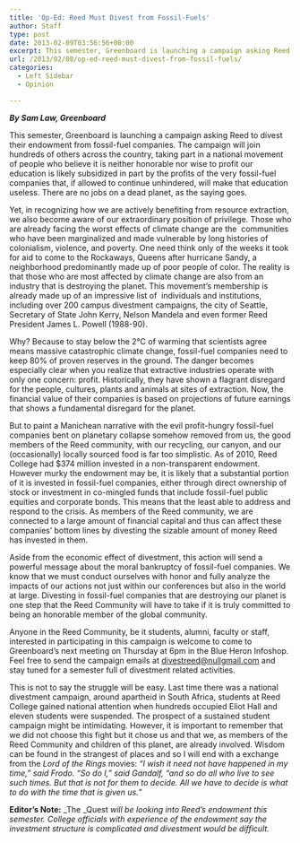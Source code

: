 ```yaml
---
title: 'Op-Ed: Reed Must Divest from Fossil-Fuels'
author: Staff
type: post
date: 2013-02-09T03:56:56+00:00
excerpt: This semester, Greenboard is launching a campaign asking Reed to divest their endowment from fossil-fuel companies. The campaign will join hundreds of others across the country, taking part in a national movement of people who believe it is neither honorable nor wise to profit our education is likely subsidized in part by the profits of the very fossil-fuel companies that, if allowed to continue unhindered, will make that education useless. There are no jobs on a dead planet, as the saying goes.
url: /2013/02/08/op-ed-reed-must-divest-from-fossil-fuels/
categories:
  - Left Sidebar
  - Opinion

---
```

_**By Sam Law, Greenboard**_

This semester, Greenboard is launching a campaign asking Reed to divest their endowment from fossil-fuel companies. The campaign will join hundreds of others across the country, taking part in a national movement of people who believe it is neither honorable nor wise to profit our education is likely subsidized in part by the profits of the very fossil-fuel companies that, if allowed to continue unhindered, will make that education useless. There are no jobs on a dead planet, as the saying goes.

Yet, in recognizing how we are actively benefiting from resource extraction, we also become aware of our extraordinary position of privilege. Those who are already facing the worst effects of climate change are the  communities who have been marginalized and made vulnerable by long histories of colonialism, violence, and poverty. One need think only of the weeks it took for aid to come to the Rockaways, Queens after hurricane Sandy, a neighborhood predominantly made up of poor people of color. The reality is that those who are most affected by climate change are also from an industry that is destroying the planet. This movement’s membership is already made up of an impressive list of  individuals and institutions, including over 200 campus divestment campaigns, the city of Seattle, Secretary of State John Kerry, Nelson Mandela and even former Reed President James L. Powell (1988-90).

Why? Because to stay below the 2°C of warming that scientists agree means massive catastrophic climate change, fossil-fuel companies need to keep 80% of proven reserves in the ground. The danger becomes especially clear when you realize that extractive industries operate with only one concern: profit. Historically, they have shown a flagrant disregard for the people, cultures, plants and animals at sites of extraction. Now, the financial value of their companies is based on projections of future earnings that shows a fundamental disregard for the planet.

But to paint a Manichean narrative with the evil profit-hungry fossil-fuel companies bent on planetary collapse somehow removed from us, the good members of the Reed community, with our recycling, our canyon, and our (occasionally) locally sourced food is far too simplistic. As of 2010, Reed College had $374 million invested in a non-transparent endowment. However murky the endowment may be, it is likely that a substantial portion of it is invested in fossil-fuel companies, either through direct ownership of stock or investment in co-mingled funds that include fossil-fuel public equities and corporate bonds. This means that the least able to address and respond to the crisis. As members of the Reed community, we are connected to a large amount of financial capital and thus can affect these companies’ bottom lines by divesting the sizable amount of money Reed has invested in them.

Aside from the economic effect of divestment, this action will send a powerful message about the moral bankruptcy of fossil-fuel companies. We know that we must conduct ourselves with honor and fully analyze the impacts of our actions not just within our conferences but also in the world at large. Divesting in fossil-fuel companies that are destroying our planet is one step that the Reed Community will have to take if it is truly committed to being an honorable member of the global community.

Anyone in the Reed Community, be it students, alumni, faculty or staff, interested in participating in this campaign is welcome to come to Greenboard’s next meeting on Thursday at 6pm in the Blue Heron Infoshop. Feel free to send the campaign emails at [&#x64;&#x69;&#x76;&#x65;&#x73;&#x74;&#x72;&#x65;&#x65;&#x64;&#x40;<span class="oe_displaynone">null</span>&#x67;&#x6d;&#x61;&#x69;&#x6c;&#x2e;&#x63;&#x6f;&#x6d;][1] and stay tuned for a semester full of divestment related activities.

This is not to say the struggle will be easy. Last time there was a national divestment campaign, around apartheid in South Africa, students at Reed College gained national attention when hundreds occupied Eliot Hall and eleven students were suspended. The prospect of a sustained student campaign might be intimidating. However, it is important to remember that we did not choose this fight but it chose us and that we, as members of the Reed Community and children of this planet, are already involved. Wisdom can be found in the strangest of places and so I will end with a exchange from the _Lord of the Rings_ movies: _“I wish it need not have happened in my time,” said Frodo. “So do I,” said Gandalf, “and so do all who live to see such times. But that is not for them to decide. All we have to decide is what to do with the time that is given us.”_

**Editor&#8217;s Note:** _The _Quest _will be looking into Reed&#8217;s endowment this semester. College officials with experience of the endowment say the investment structure is complicated and divestment would be difficult._

 [1]: mailto:&#x64;&#x69;&#x76;&#x65;&#x73;&#x74;&#x72;&#x65;&#x65;&#x64;&#x40;&#x67;&#x6d;&#x61;&#x69;&#x6c;&#x2e;&#x63;&#x6f;&#x6d;